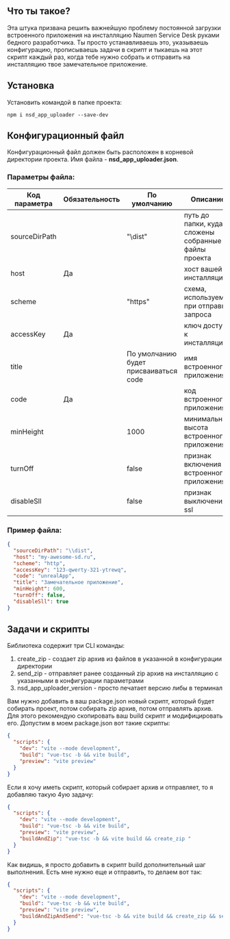 ## Что ты такое?

Эта штука призвана решить важнейшую проблему постоянной загрузки встроенного приложения на инсталляцию Naumen Service Desk руками бедного разработчика.
Ты просто устанавливаешь это, указываешь конфигурацию, прописываешь задачи в скрипт и тыкаешь на этот скрипт каждый раз, когда тебе нужно собрать и отправить на инсталляцию твое замечательное приложение.

## Установка

Установить командой в папке проекта:
```
npm i nsd_app_uploader --save-dev
```

## Конфигурационный файл

Конфигурационный файл должен быть расположен в корневой директории проекта.
Имя файла - **nsd_app_uploader.json**.

### Параметры файла:

| Код параметра | Обязательность | По умолчанию                          | Описание                                            |
|---------------|----------------|---------------------------------------|-----------------------------------------------------|
| sourceDirPath |                | "\\dist"                              | путь до папки, куда сложены собранные файлы проекта |
| host          | Да             |                                       | хост вашей инсталляции                              |
| scheme        |                | "https"                               | схема, используемая при отправке запроса            |
| accessKey     | Да             |                                       | ключ доступа к инсталляции                          |
| title         |                | По умолчанию будет присваиваться code | имя встроенного приложения                          |
| code          | Да             |                                       | код встроенного приложения                          |
| minHeight     |                | 1000                                  | минимальная высота встроенного приложения           |
| turnOff       |                | false                                 | признак включения встроенного приложения            |
| disableSll    |                | false                                 | признак выключения ssl                              |

### Пример файла:

```json
{
  "sourceDirPath": "\\dist",
  "host": "my-awesome-sd.ru",
  "scheme": "http",
  "accessKey": "123-qwerty-321-ytrewq",
  "code": "unrealApp",
  "title": "Замечательное приложение",
  "minHeight": 600,
  "turnOff": false,
  "disableSll": true
}
```

## Задачи и скрипты

Библиотека содержит три CLI команды:
1. create_zip - создает zip архив из файлов в указанной в конфигурации директории
2. send_zip - отправляет ранее созданный zip архив на инсталляцию с указанными в конфигурации параметрами
3. nsd_app_uploader_version - просто печатает версию либы в терминал

Вам нужно добавить в ваш package.json новый скрипт, который будет собирать проект, потом собирать zip архив, потом отправлять архив.
Для этого рекомендую скопировать ваш build скрипт и модифицировать его. Допустим в моем package.json вот такие скрипты:
```json
{
  "scripts": {
    "dev": "vite --mode development",
    "build": "vue-tsc -b && vite build",
    "preview": "vite preview"
  }
}
```
Если я хочу иметь скрипт, который собирает архив и отправляет, то я добавляю такую 4ую задачу:
```json
{
  "scripts": {
    "dev": "vite --mode development",
    "build": "vue-tsc -b && vite build",
    "preview": "vite preview",
    "buildAndZip": "vue-tsc -b && vite build && create_zip "
  }
}
```
Как видишь, я просто добавить в скрипт build дополнительный шаг выполнения.
Есть мне нужно еще и отправить, то делаем вот так:
```json
{
  "scripts": {
    "dev": "vite --mode development",
    "build": "vue-tsc -b && vite build",
    "preview": "vite preview",
    "buildAndZipAndSend": "vue-tsc -b && vite build && create_zip && send_zip"
  }
}
```
